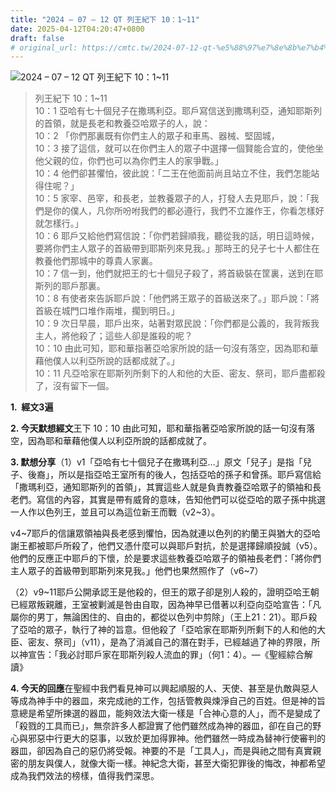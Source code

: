 ```yaml
---
title: "2024 – 07 – 12 QT 列王紀下 10：1~11"
date: 2025-04-12T04:20:47+0800
draft: false
# original_url: https://cmtc.tw/2024-07-12-qt-%e5%88%97%e7%8e%8b%e7%b4%80%e4%b8%8b-10%ef%bc%9a111
---
```


![2024 – 07 – 12 QT 列王紀下 10：1\~11](/images/qt.jpg  "2024 – 07 – 12 QT 列王紀下 10：1\~11")

> 列王紀下 10：1\~11  
> 10：1 亞哈有七十個兒子在撒瑪利亞。耶戶寫信送到撒瑪利亞，通知耶斯列的首領，就是長老和教養亞哈眾子的人，說：  
> 10：2 「你們那裏既有你們主人的眾子和車馬、器械、堅固城，  
> 10：3 接了這信，就可以在你們主人的眾子中選擇一個賢能合宜的，使他坐他父親的位，你們也可以為你們主人的家爭戰。」  
> 10：4 他們卻甚懼怕，彼此說：「二王在他面前尚且站立不住，我們怎能站得住呢？」  
> 10：5 家宰、邑宰，和長老，並教養眾子的人，打發人去見耶戶，說：「我們是你的僕人，凡你所吩咐我們的都必遵行，我們不立誰作王，你看怎樣好就怎樣行。」  
> 10：6 耶戶又給他們寫信說：「你們若歸順我，聽從我的話，明日這時候，要將你們主人眾子的首級帶到耶斯列來見我。」那時王的兒子七十人都住在教養他們那城中的尊貴人家裏。  
> 10：7 信一到，他們就把王的七十個兒子殺了，將首級裝在筐裏，送到在耶斯列的耶戶那裏。  
> 10：8 有使者來告訴耶戶說：「他們將王眾子的首級送來了。」耶戶說：「將首級在城門口堆作兩堆，擱到明日。」  
> 10：9 次日早晨，耶戶出來，站著對眾民說：「你們都是公義的，我背叛我主人，將他殺了；這些人卻是誰殺的呢？  
> 10：10 由此可知，耶和華指著亞哈家所說的話一句沒有落空，因為耶和華藉他僕人以利亞所說的話都成就了。」  
> 10：11 凡亞哈家在耶斯列所剩下的人和他的大臣、密友、祭司，耶戶盡都殺了，沒有留下一個。

**1.  經文3遍**

**2. 今天默想經文**王下 10：10 由此可知，耶和華指著亞哈家所說的話一句沒有落空，因為耶和華藉他僕人以利亞所說的話都成就了。

**3. 默想分享**（1）v1「亞哈有七十個兒子在撒瑪利亞…」原文「兒子」是指「兒子、後裔」，所以是指亞哈王室所有的後人，包括亞哈的孫子和曾孫。耶戶寫信給「撒瑪利亞，通知耶斯列的首領」，其實這些人就是負責教養亞哈眾子的領袖和長老們。寫信的內容，其實是帶有威脅的意味，告知他們可以從亞哈的眾子孫中挑選一人作以色列王，並且可以為這位新王而戰（v2\~3）。

v4\~7耶戶的信讓眾領袖與長老感到懼怕，因為就連以色列的約蘭王與猶大的亞哈謝王都被耶戶所殺了，他們又憑什麼可以與耶戶對抗，於是選擇歸順投誠（v5）。他們的反應正中耶戶的下懷，於是要求這些教養亞哈眾子的領袖長老們：「將你們主人眾子的首級帶到耶斯列來見我。」他們也果然照作了（v6\~7）

（2）v9\~11耶戶公開承認王是他殺的，但王的眾子卻是別人殺的，證明亞哈王朝已經眾叛親離，王室被剿滅是咎由自取，因為神早已借著以利亞向亞哈宣告：「凡屬你的男丁，無論困住的、自由的，都從以色列中剪除」（王上21：21）。耶戶殺了亞哈的眾子，執行了神的旨意。但他殺了「亞哈家在耶斯列所剩下的人和他的大臣、密友、祭司」（v11），是為了消滅自己的潛在對手，已經越過了神的界限，所以神宣告：「我必討耶戶家在耶斯列殺人流血的罪」（何1：4）。—《聖經綜合解讀》

**4. 今天的回應**在聖經中我們看見神可以興起順服的人、天使、甚至是仇敵與惡人等成為神手中的器皿，來完成祂的工作，包括管教與煉淨自己的百姓。但是神的旨意總是希望所揀選的器皿，能夠效法大衛一樣是「合神心意的人」，而不是變成了「殺戮的工具而已」，無奈許多人都證實了他們雖然成為神的器皿，卻在自己的野心與邪惡中行更大的惡事，以致於更加得罪神。他們雖然一時成為替神行使審判的器皿，卻因為自己的惡仍將受報。神要的不是「工具人」，而是與祂之間有真實親密的朋友與僕人，就像大衛一樣。神紀念大衛，甚至大衛犯罪後的悔改，神都希望成為我們效法的榜樣，值得我們深思。